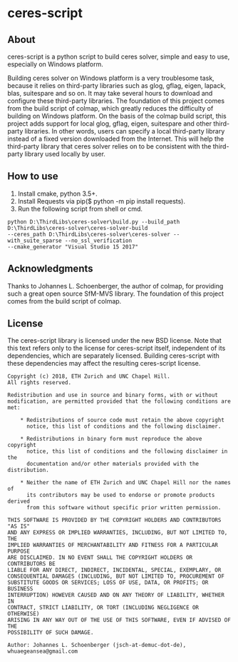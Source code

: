 ceres-script
============

About
-----
ceres-script is a python script to build ceres solver, simple and easy to use, especially on Windows platform.

Building ceres solver on Windows platform is a very troublesome task, because it relies on third-party libraries
such as glog, gflag, eigen, lapack, blas, suitespare and so on. It may take several hours to download and configure
these third-party libraries. The foundation of this project comes from the build script of colmap, which greatly
reduces the difficulty of building on Windows platform. On the basis of the colmap build script, this project
adds support for local glog, gflag, eigen, suitespare and other third-party libraries. In other words, users can
specify a local third-party library instead of a fixed version downloaded from the Internet. This will help the
third-party library that ceres solver relies on to be consistent with the third-party library used locally by user.

How to use
----------
1. Install cmake, python 3.5+.
2. Install Requests via pip($ python -m pip install requests).
3. Run the following script from shell or cmd.
```
python D:\ThirdLibs\ceres-solver\build.py --build_path D:\ThirdLibs\ceres-solver\ceres-solver-build 
--ceres_path D:\ThirdLibs\ceres-solver\ceres-solver --with_suite_sparse --no_ssl_verification 
--cmake_generator "Visual Studio 15 2017"
```

Acknowledgments
---------------

Thanks to Johannes L. Schoenberger, the author of colmap, for providing such
a great open source SfM-MVS library. The foundation of this project comes
from the build script of colmap.


License
-------

The ceres-script library is licensed under the new BSD license. Note that this text
refers only to the license for ceres-script itself, independent of its dependencies,
which are separately licensed. Building ceres-script with these dependencies may
affect the resulting ceres-script license.

    Copyright (c) 2018, ETH Zurich and UNC Chapel Hill.
    All rights reserved.

    Redistribution and use in source and binary forms, with or without
    modification, are permitted provided that the following conditions are met:

        * Redistributions of source code must retain the above copyright
          notice, this list of conditions and the following disclaimer.

        * Redistributions in binary form must reproduce the above copyright
          notice, this list of conditions and the following disclaimer in the
          documentation and/or other materials provided with the distribution.

        * Neither the name of ETH Zurich and UNC Chapel Hill nor the names of
          its contributors may be used to endorse or promote products derived
          from this software without specific prior written permission.

    THIS SOFTWARE IS PROVIDED BY THE COPYRIGHT HOLDERS AND CONTRIBUTORS "AS IS"
    AND ANY EXPRESS OR IMPLIED WARRANTIES, INCLUDING, BUT NOT LIMITED TO, THE
    IMPLIED WARRANTIES OF MERCHANTABILITY AND FITNESS FOR A PARTICULAR PURPOSE
    ARE DISCLAIMED. IN NO EVENT SHALL THE COPYRIGHT HOLDERS OR CONTRIBUTORS BE
    LIABLE FOR ANY DIRECT, INDIRECT, INCIDENTAL, SPECIAL, EXEMPLARY, OR
    CONSEQUENTIAL DAMAGES (INCLUDING, BUT NOT LIMITED TO, PROCUREMENT OF
    SUBSTITUTE GOODS OR SERVICES; LOSS OF USE, DATA, OR PROFITS; OR BUSINESS
    INTERRUPTION) HOWEVER CAUSED AND ON ANY THEORY OF LIABILITY, WHETHER IN
    CONTRACT, STRICT LIABILITY, OR TORT (INCLUDING NEGLIGENCE OR OTHERWISE)
    ARISING IN ANY WAY OUT OF THE USE OF THIS SOFTWARE, EVEN IF ADVISED OF THE
    POSSIBILITY OF SUCH DAMAGE.

    Author: Johannes L. Schoenberger (jsch-at-demuc-dot-de), whuaegeansea@gmail.com